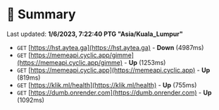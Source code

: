 # 📖 Summary
Last updated: **1/6/2023, 7:22:40 PTG "Asia/Kuala_Lumpur"**

- `GET` [https://hst.aytea.ga](https://hst.aytea.ga) - **Down** (4987ms)
- `GET` [https://memeapi.cyclic.app/gimme](https://memeapi.cyclic.app/gimme) - **Up** (1253ms)
- `GET` [https://memeapi.cyclic.app](https://memeapi.cyclic.app) - **Up** (819ms)
- `GET` [https://klik.ml/health](https://klik.ml/health) - **Up** (755ms)
- `GET` [https://dumb.onrender.com](https://dumb.onrender.com) - **Up** (1092ms)
